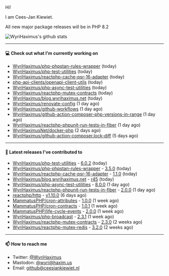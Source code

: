 Hi!

I am Cees-Jan Kiewiet.

All new major package releases will be in PHP 8.2

![WyriHaximus's github stats](https://github-readme-stats.vercel.app/api?username=WyriHaximus&show_icons=true)

---

#### 💻 Check out what I'm currently working on

- [WyriHaximus/php-phpstan-rules-wrapper](https://github.com/WyriHaximus/php-phpstan-rules-wrapper) (today)
- [WyriHaximus/php-test-utilities](https://github.com/WyriHaximus/php-test-utilities) (today)
- [WyriHaximus/reactphp-cache-psr-16-adapter](https://github.com/WyriHaximus/reactphp-cache-psr-16-adapter) (today)
- [php-api-clients/openapi-client-utils](https://github.com/php-api-clients/openapi-client-utils) (today)
- [WyriHaximus/php-async-test-utilities](https://github.com/WyriHaximus/php-async-test-utilities) (today)
- [WyriHaximus/reactphp-mutex-contracts](https://github.com/WyriHaximus/reactphp-mutex-contracts) (today)
- [WyriHaximus/blog.wyrihaximus.net](https://github.com/WyriHaximus/blog.wyrihaximus.net) (today)
- [WyriHaximus/renovate-config](https://github.com/WyriHaximus/renovate-config) (1 day ago)
- [WyriHaximus/github-workflows](https://github.com/WyriHaximus/github-workflows) (1 day ago)
- [WyriHaximus/github-action-composer-php-versions-in-range](https://github.com/WyriHaximus/github-action-composer-php-versions-in-range) (1 day ago)
- [WyriHaximus/reactphp-phpunit-run-tests-in-fiber](https://github.com/WyriHaximus/reactphp-phpunit-run-tests-in-fiber) (1 day ago)
- [WyriHaximusNet/docker-php](https://github.com/WyriHaximusNet/docker-php) (2 days ago)
- [WyriHaximus/github-action-composer.lock-diff](https://github.com/WyriHaximus/github-action-composer.lock-diff) (5 days ago)

---

#### 🔭 Latest releases I've contributed to

- [WyriHaximus/php-test-utilities](https://github.com/WyriHaximus/php-test-utilities) - [6.0.2](https://github.com/WyriHaximus/php-test-utilities/releases/tag/6.0.2) (today)
- [WyriHaximus/php-phpstan-rules-wrapper](https://github.com/WyriHaximus/php-phpstan-rules-wrapper) - [3.5.0](https://github.com/WyriHaximus/php-phpstan-rules-wrapper/releases/tag/3.5.0) (today)
- [WyriHaximus/reactphp-cache-psr-16-adapter](https://github.com/WyriHaximus/reactphp-cache-psr-16-adapter) - [1.1.0](https://github.com/WyriHaximus/reactphp-cache-psr-16-adapter/releases/tag/1.1.0) (today)
- [WyriHaximus/blog.wyrihaximus.net](https://github.com/WyriHaximus/blog.wyrihaximus.net) - [r45](https://github.com/WyriHaximus/blog.wyrihaximus.net/releases/tag/r45) (today)
- [WyriHaximus/php-async-test-utilities](https://github.com/WyriHaximus/php-async-test-utilities) - [8.0.0](https://github.com/WyriHaximus/php-async-test-utilities/releases/tag/8.0.0) (1 day ago)
- [WyriHaximus/reactphp-phpunit-run-tests-in-fiber](https://github.com/WyriHaximus/reactphp-phpunit-run-tests-in-fiber) - [2.0.0](https://github.com/WyriHaximus/reactphp-phpunit-run-tests-in-fiber/releases/tag/2.0.0) (1 day ago)
- [reactphp/http](https://github.com/reactphp/http) - [v1.10.0](https://github.com/reactphp/http/releases/tag/v1.10.0) (6 days ago)
- [MammatusPHP/cron-attributes](https://github.com/MammatusPHP/cron-attributes) - [1.0.0](https://github.com/MammatusPHP/cron-attributes/releases/tag/1.0.0) (1 week ago)
- [MammatusPHP/cron-contracts](https://github.com/MammatusPHP/cron-contracts) - [1.0.1](https://github.com/MammatusPHP/cron-contracts/releases/tag/1.0.1) (1 week ago)
- [MammatusPHP/life-cycle-events](https://github.com/MammatusPHP/life-cycle-events) - [2.0.0](https://github.com/MammatusPHP/life-cycle-events/releases/tag/2.0.0) (1 week ago)
- [WyriHaximus/php-broadcast](https://github.com/WyriHaximus/php-broadcast) - [2.3.1](https://github.com/WyriHaximus/php-broadcast/releases/tag/2.3.1) (1 week ago)
- [WyriHaximus/reactphp-mutex-contracts](https://github.com/WyriHaximus/reactphp-mutex-contracts) - [2.3.0](https://github.com/WyriHaximus/reactphp-mutex-contracts/releases/tag/2.3.0) (2 weeks ago)
- [WyriHaximus/reactphp-mutex-redis](https://github.com/WyriHaximus/reactphp-mutex-redis) - [3.2.0](https://github.com/WyriHaximus/reactphp-mutex-redis/releases/tag/3.2.0) (2 weeks ago)

---

#### 📫 How to reach me

- Twitter: [@WyriHaximus](https://twitter.com/WyriHaximus)
- Mastodon: [@wyri@haxim.us](https://toot-toot.wyrihaxim.us/@wyri)
- Email: [github@ceesjankiewiet.nl](mailto:github@ceesjankiewiet.nl)
